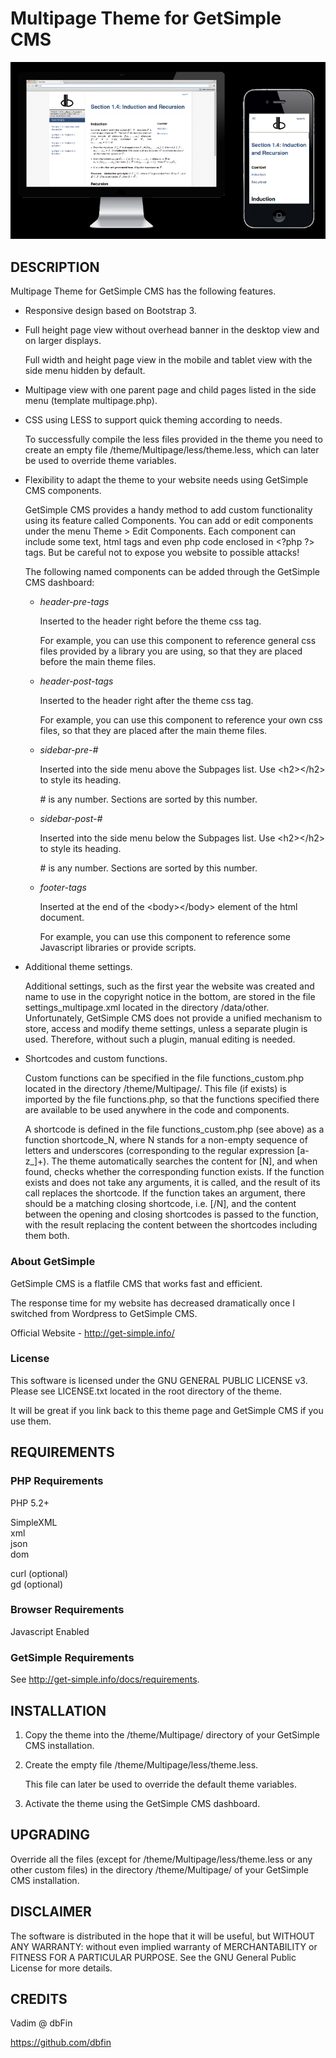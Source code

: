 Multipage Theme for GetSimple CMS
=================================


![](images/screenshot.png)


DESCRIPTION
-----------

Multipage Theme for GetSimple CMS has the following features.

- Responsive design based on Bootstrap 3.

- Full height page view without overhead banner in the desktop view
  and on larger displays.

  Full width and height page view in the mobile and tablet view
  with the side menu hidden by default.

- Multipage view with one parent page and child pages listed
  in the side menu (template multipage.php).

- CSS using LESS to support quick theming according to needs.

  To successfully compile the less files provided in the theme
  you need to create an empty file /theme/Multipage/less/theme.less,
  which can later be used to override theme variables.

- Flexibility to adapt the theme to your website needs
  using GetSimple CMS components.

  GetSimple CMS provides a handy method to add custom functionality
  using its feature called Components. You can add or edit components
  under the menu Theme > Edit Components. Each component can include
  some text, html tags and even php code enclosed in <?php ?\> tags.
  But be careful not to expose you website to possible attacks!

  The following named components can be added through
  the GetSimple CMS dashboard:
  
  - *header-pre-tags*
  
    Inserted to the header right before the theme css tag.
    
    For example, you can use this component to reference general css
    files provided by a library you are using, so that they are placed
    before the main theme files.
    
  - *header-post-tags*
  
    Inserted to the header right after the theme css tag.
    
    For example, you can use this component to reference your own css
    files, so that they are placed after the main theme files.

  - *sidebar-pre-#*
  
    Inserted into the side menu above the Subpages list.
    Use <h2\></h2\> to style its heading.
  
    \# is any number. Sections are sorted by this number.

  - *sidebar-post-#*
  
    Inserted into the side menu below the Subpages list. 
    Use <h2\></h2\> to style its heading.
  
    \# is any number. Sections are sorted by this number.
  
  - *footer-tags*
  
    Inserted at the end of the <body\></body\> element of
    the html document.
    
    For example, you can use this component to reference some
    Javascript libraries or provide scripts.

- Additional theme settings.

  Additional settings, such as the first year the website was created
  and name to use in the copyright notice in the bottom, are stored in
  the file settings_multipage.xml located in the directory /data/other.
  Unfortunately, GetSimple CMS does not provide a unified mechanism to
  store, access and modify theme settings, unless a separate plugin is
  used. Therefore, without such a plugin, manual editing is needed.

- Shortcodes and custom functions.

  Custom functions can be specified in the file functions_custom.php
  located in the directory /theme/Multipage/. This file (if exists) is
  imported by the file functions.php, so that the functions specified
  there are available to be used anywhere in the code and components.

  A shortcode is defined in the file functions_custom.php (see above)
  as a function shortcode_N, where N stands for a non-empty sequence
  of letters and underscores (corresponding to the regular expression
  \[a-z_\]+). The theme automatically searches the content for \[N\],
  and when found, checks whether the corresponding function exists.
  If the function exists and does not take any arguments, it is called,
  and the result of its call replaces the shortcode. If the function
  takes an argument, there should be a matching closing shortcode, i.e.
  \[/N\], and the content between the opening and closing shortcodes
  is passed to the function, with the result replacing the content
  between the shortcodes including them both.

### About GetSimple ###

GetSimple CMS is a flatfile CMS that works fast and efficient.

The response time for my website has decreased dramatically
once I switched from Wordpress to GetSimple CMS.

Official Website - http://get-simple.info/

### License ###

This software is licensed under the GNU GENERAL PUBLIC LICENSE v3.
Please see LICENSE.txt located in the root directory of the theme.

It will be great if you link back to this theme page and GetSimple CMS
if you use them.


REQUIREMENTS
------------

### PHP Requirements ###

PHP 5.2+

SimpleXML  
xml  
json  
dom  

curl (optional)  
gd (optional)  

### Browser Requirements ###

Javascript Enabled

### GetSimple Requirements ###

See http://get-simple.info/docs/requirements.


INSTALLATION
------------

1. Copy the theme into the /theme/Multipage/ directory of
your GetSimple CMS installation.

2. Create the empty file /theme/Multipage/less/theme.less.

   This file can later be used to override the default theme variables.

3. Activate the theme using the GetSimple CMS dashboard.


UPGRADING
---------

Override all the files (except for /theme/Multipage/less/theme.less or
any other custom files) in the directory /theme/Multipage/ of your
GetSimple CMS installation.


DISCLAIMER
----------

The software is distributed in the hope that it will be useful, but
WITHOUT ANY WARRANTY: without even implied warranty of MERCHANTABILITY
or FITNESS FOR A PARTICULAR PURPOSE.
See the GNU General Public License for more details.


CREDITS
-------

Vadim @ dbFin

https://github.com/dbfin
